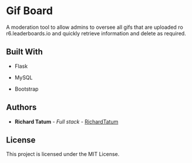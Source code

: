 # Gif Board

A moderation tool to allow admins to oversee all gifs that are uploaded ro r6.leaderboards.io and quickly retrieve information and delete as required.



## Built With

* Flask

* MySQL

* Bootstrap



## Authors

* **Richard Tatum** - *Full stack* - [RichardTatum](https://github.com/richardtatum)



## License

This project is licensed under the MIT License.

